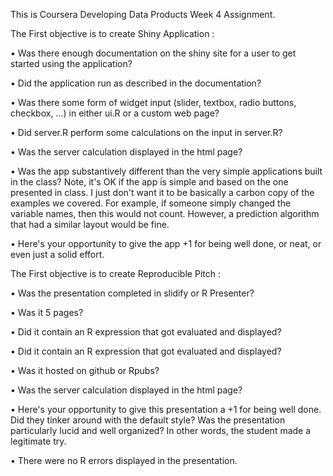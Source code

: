 This is Coursera Developing Data Products Week 4 Assignment.

The First objective is to create Shiny Application :

  <p>• Was there enough documentation on the shiny site for a user to get started using the application?
  <p>• Did the application run as described in the documentation?
  <p>• Was there some form of widget input (slider, textbox, radio buttons, checkbox, ...) in either ui.R or a custom web page?
  <p>• Did server.R perform some calculations on the input in server.R?
  <p>• Was the server calculation displayed in the html page?
  <p>• Was the app substantively different than the very simple applications built in the class? Note, it's OK if the app is simple 
    and based on the one presented in class. I just don't want it to be basically a carbon copy of the examples we covered. 
    For example, if someone simply changed the variable names, then this would not count. However, a prediction algorithm that had 
    a similar layout would be fine.
  <p>• Here's your opportunity to give the app +1 for being well done, or neat, or even just a solid effort.

The First objective is to create Reproducible Pitch :

  <p>• Was the presentation completed in slidify or R Presenter?
  <p>• Was it 5 pages?
  <p>• Did it contain an R expression that got evaluated and displayed?
  <p>• Did it contain an R expression that got evaluated and displayed?
  <p>• Was it hosted on github or Rpubs?
  <p>• Was the server calculation displayed in the html page?
  <p>• Here's your opportunity to give this presentation a +1 for being well done. Did they tinker around with the default style? 
    Was the presentation particularly lucid and well organized? In other words, the student made a legitimate try.
  <p>• There were no R errors displayed in the presentation.


